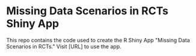 # Missing Data Scenarios in RCTs Shiny App

This repo contains the code used to create the R Shiny App "Missing Data Scenarios in RCTs." Visit [URL] to use the app.